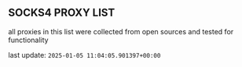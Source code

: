 ## SOCKS4 PROXY LIST

all proxies in this list were collected from open sources and tested for functionality

last update: `2025-01-05 11:04:05.901397+00:00`